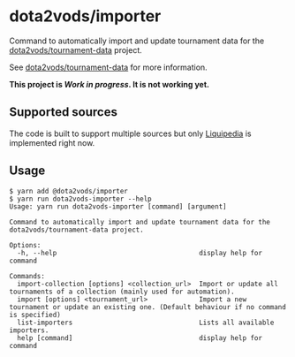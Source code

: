 dota2vods/importer
==================

Command to automatically import and update tournament data for the [dota2vods/tournament-data](https://github.com/dota2vods/tournament-data)
project.

See [dota2vods/tournament-data](https://github.com/dota2vods/tournament-data) for more information.

**This project is *Work in progress*. It is not working yet.**

Supported sources
-----------------

The code is built to support multiple sources but only [Liquipedia](https://liquipedia.net/) is implemented right
now.

Usage
-----

```shell script
$ yarn add @dota2vods/importer
$ yarn run dota2vods-importer --help
Usage: yarn run dota2vods-importer [command] [argument]

Command to automatically import and update tournament data for the dota2vods/tournament-data project.

Options:
  -h, --help                                    display help for command

Commands:
  import-collection [options] <collection_url>  Import or update all tournaments of a collection (mainly used for automation).
  import [options] <tournament_url>             Import a new tournament or update an existing one. (Default behaviour if no command is specified)
  list-importers                                Lists all available importers.
  help [command]                                display help for command
```
